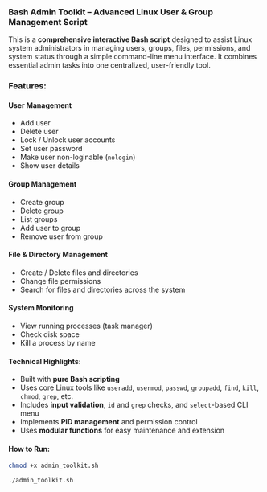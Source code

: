 ### Bash Admin Toolkit – Advanced Linux User & Group Management Script

This is a **comprehensive interactive Bash script** designed to assist Linux system administrators in managing users, groups, files, permissions, and system status through a simple command-line menu interface.
It combines essential admin tasks into one centralized, user-friendly tool.


### Features:

#### User Management

* Add user
* Delete user
* Lock / Unlock user accounts
* Set user password
* Make user non-loginable (`nologin`)
* Show user details

#### Group Management

* Create group
* Delete group
* List groups
* Add user to group
* Remove user from group

#### File & Directory Management

* Create / Delete files and directories
* Change file permissions
* Search for files and directories across the system

#### System Monitoring

* View running processes (task manager)
* Check disk space
* Kill a process by name


#### Technical Highlights:

* Built with **pure Bash scripting**
* Uses core Linux tools like `useradd`, `usermod`, `passwd`, `groupadd`, `find`, `kill`, `chmod`, `grep`, etc.
* Includes **input validation**, `id` and `grep` checks, and `select`-based CLI menu
* Implements **PID management** and permission control
* Uses **modular functions** for easy maintenance and extension


#### How to Run:

```bash
chmod +x admin_toolkit.sh
```

```bash
./admin_toolkit.sh
```
